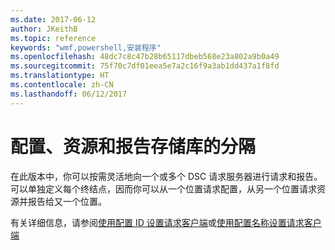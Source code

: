 ```yaml
---
ms.date: 2017-06-12
author: JKeithB
ms.topic: reference
keywords: "wmf,powershell,安装程序"
ms.openlocfilehash: 48dc7c8c47b28b65117dbeb568e23a802a9b0a49
ms.sourcegitcommit: 75f70c7df01eea5e7a2c16f9a3ab1dd437a1f8fd
ms.translationtype: HT
ms.contentlocale: zh-CN
ms.lasthandoff: 06/12/2017
---
```

# <a name="separation-of-configuration-resource-and-report-repositories"></a>配置、资源和报告存储库的分隔

在此版本中，你可以按需灵活地向一个或多个 DSC 请求服务器进行请求和报告。 可以单独定义每个终结点，因而你可以从一个位置请求配置，从另一个位置请求资源并报告给又一个位置。 

有关详细信息，请参阅[使用配置 ID 设置请求客户端](https://msdn.microsoft.com/powershell/dsc/pullclientconfigid)或[使用配置名称设置请求客户端](https://msdn.microsoft.com/powershell/dsc/pullclientconfignames)

